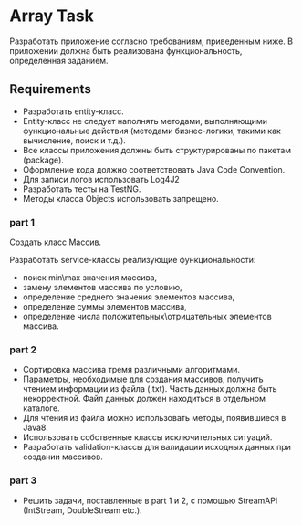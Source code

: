 # Array Task
Разработать приложение согласно требованиям, приведенным ниже. В приложении должна быть реализована функциональность, определенная заданием. 

## Requirements
* Разработать entity-класс.
* Entity-класс не следует наполнять методами, выполняющими функциональные действия (методами бизнес-логики, такими как вычисление, поиск и т.д.).
* Все классы приложения должны быть структурированы по пакетам (package).
* Оформление кода должно соответствовать Java Code Convention.
* Для записи логов использовать Log4J2
* Разработать тесты на TestNG.
* Методы класса Objects использовать запрещено.

### part 1
Создать класс Массив.

Разработать service-классы реализующие функциональности:
 * поиск min\max значения массива,
 * замену элементов массива по условию,
 * определение среднего значения элементов массива,
 * определение суммы элементов массива,
 * определение числа положительных\отрицательных элементов массива.

### part 2
* Сортировка массива тремя различными алгоритмами.
* Параметры, необходимые для создания массивов, получить чтением информации из файла (.txt). Часть данных должна быть некорректной. Файл данных должен находиться в отдельном каталоге.
* Для чтения из файла можно использовать методы, появившиеся в Java8.
* Использовать собственные классы исключительных ситуаций.
* Разработать validation-классы для валидации исходных данных при создании массивов.

### part 3
* Решить задачи, поставленные в part 1 и 2, с помощью StreamAPI (IntStream, DoubleStream etc.).
